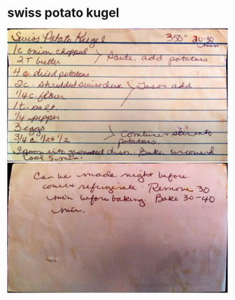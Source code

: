 swiss potato kugel
======================================
![Original Recipe 1](./imgs/swiss_potato_kugel-1.jpg "Original Recipe  1")
![Original Recipe 2](./imgs/swiss_potato_kugel-2.jpg "Original Recipe  2")
